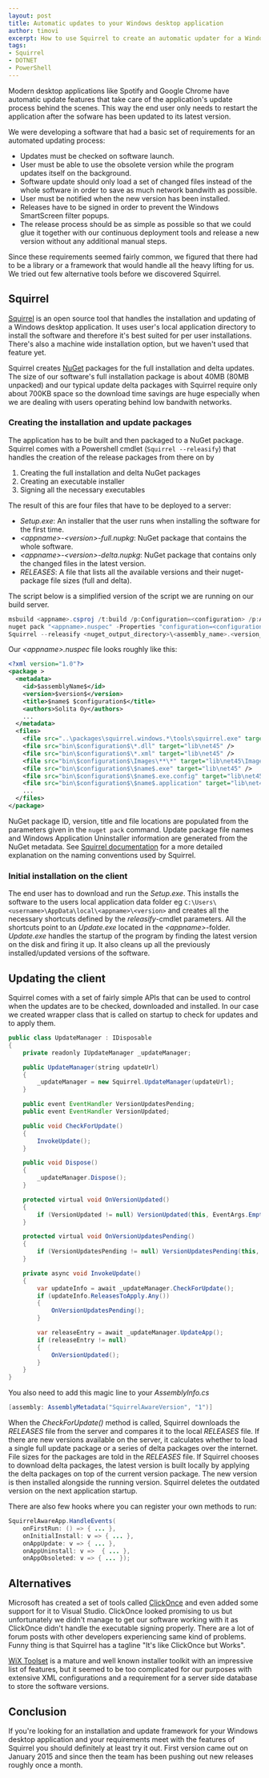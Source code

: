 ```yaml
---
layout: post
title: Automatic updates to your Windows desktop application
author: timovi
excerpt: How to use Squirrel to create an automatic updater for a Windows desktop application 
tags:
- Squirrel
- DOTNET 
- PowerShell
---
```

Modern desktop applications like Spotify and Google Chrome have automatic update features that take care of the application's update process behind the scenes. This way the end user only needs to restart the application after the sofware has been updated to its latest version. 

We were developing a software that had a basic set of requirements for an automated updating process:

* Updates must be checked on software launch.
* User must be able to use the obsolete version while the program updates itself on the background.
* Software update should only load a set of changed files instead of the whole software in order to save as much network bandwith as possible.
* User must be notified when the new version has been installed.
* Releases have to be signed in order to prevent the Windows SmartScreen filter popups.
* The release process should be as simple as possible so that we could glue it together with our continuous deployment tools and release a new version without any additional manual steps.

Since these requirements seemed fairly common, we figured that there had to be a library or a framework that would handle all the heavy lifting for us. We tried out few alternative tools before we discovered Squirrel.

## Squirrel

[Squirrel](https://github.com/Squirrel/Squirrel.Windows) is an open source tool that handles the installation and updating of a Windows desktop application. It uses user's local application directory to install the software and therefore it's best suited for per user installations. There's also a machine wide installation option, but we haven't used that feature yet.  

Squirrel creates [NuGet](http://docs.nuget.org/) packages for the full installation and delta updates. The size of our software's full installation package is about 40MB (80MB unpacked) and our typical update delta packages with Squirrel require only about 700KB space so the download time savings are huge especially when we are dealing with users operating behind low bandwith networks.

### Creating the installation and update packages

The application has to be built and then packaged to a NuGet package. Squirrel comes with a Powershell cmdlet (`Squirrel --releasify`) that handles the creation of the release packages from there on by

1. Creating the full installation and delta NuGet packages
2. Creating an executable installer
3. Signing all the necessary executables

The result of this are four files that have to be deployed to a server:

* *Setup.exe*: An installer that the user runs when installing the software for the first time.
* *&lt;appname&gt;-&lt;version&gt;-full.nupkg*: NuGet package that contains the whole software.
* *&lt;appname&gt;-&lt;version&gt;-delta.nupkg*: NuGet package that contains only the changed files in the latest version.
* *RELEASES*: A file that lists all the available versions and their nuget-package file sizes (full and delta).

The script below is a simplified version of the script we are running on our build server.

```powershell
msbuild <appname>.csproj /t:build /p:Configuration=<configuration> /p:ApplicationVersion=<version_number>
nuget pack "<appname>.nuspec" -Properties "configuration=<configuration>;name=<name>;assemblyName=<assembly_name>" -Version <version_number> -OutputDirectory <nuget_output_directory>
Squirrel --releasify <nuget_output_directory>\<assembly_name>.<version_number>.nupkg --releaseDir <squirrel_output_dir> --packagesDir <nuget_output_directory>\packages --loadingGif splash.gif --shortcut-locations Desktop,StartMenu --icon <application_icon> --setupIcon <application_icon> --signWithParams '<sign_tool_parameters>' | Write-Output
````

Our *&lt;appname&gt;.nuspec* file looks roughly like this:  

```xml
<?xml version="1.0"?>
<package >
  <metadata>
    <id>$assemblyName$</id>
    <version>$version$</version>
    <title>$name$ $configuration$</title>
    <authors>Solita Oy</authors>
    ...
  </metadata>
  <files>
    <file src="..\packages\squirrel.windows.*\tools\squirrel.exe" target="lib\net45\" />
    <file src="bin\$configuration$\*.dll" target="lib\net45" />
    <file src="bin\$configuration$\*.xml" target="lib\net45" />
    <file src="bin\$configuration$\Images\**\*" target="lib\net45\Images" />
    <file src="bin\$configuration$\$name$.exe" target="lib\net45" />
    <file src="bin\$configuration$\$name$.exe.config" target="lib\net45" />
    <file src="bin\$configuration$\$name$.application" target="lib\net45" />
    ...
  </files>
</package>
```

NuGet package ID, version, title and file locations are populated from the parameters given in the `nuget pack` command. Update package file names and Windows Application Uninstaller information are generated from the NuGet metadata. See [Squirrel documentation](https://github.com/Squirrel/Squirrel.Windows/blob/master/docs/using/naming.md) for a more detailed explanation on the naming conventions used by Squirrel.


### Initial installation on the client

The end user has to download and run the *Setup.exe*. This installs the software to the users local application data folder eg `C:\Users\<username>\AppData\local\<appname>\<version>` and creates all the necessary shortcuts defined by the *releasify*-cmdlet parameters. All the shortcuts point to an *Update.exe* located in the *&lt;appname&gt;*-folder. *Update.exe* handles the startup of the program by finding the latest version on the disk and firing it up. It also cleans up all the previously installed/updated versions of the software.

## Updating the client

Squirrel comes with a set of fairly simple APIs that can be used to control when the updates are to be checked, downloaded and installed. In our case we created wrapper class that is called on startup to check for updates and to apply them.

```java
public class UpdateManager : IDisposable
{
    private readonly IUpdateManager _updateManager;

    public UpdateManager(string updateUrl)
    {
        _updateManager = new Squirrel.UpdateManager(updateUrl);
    }

    public event EventHandler VersionUpdatesPending;
    public event EventHandler VersionUpdated;

    public void CheckForUpdate()
    {
        InvokeUpdate();
    }

    public void Dispose()
    {
        _updateManager.Dispose();
    }

    protected virtual void OnVersionUpdated()
    {
        if (VersionUpdated != null) VersionUpdated(this, EventArgs.Empty);
    }

    protected virtual void OnVersionUpdatesPending()
    {
        if (VersionUpdatesPending != null) VersionUpdatesPending(this, EventArgs.Empty);
    }

    private async void InvokeUpdate()
    {
        var updateInfo = await _updateManager.CheckForUpdate();
        if (updateInfo.ReleasesToApply.Any())
        {
            OnVersionUpdatesPending();
        }

        var releaseEntry = await _updateManager.UpdateApp();
        if (releaseEntry != null)
        {
            OnVersionUpdated();
        }
    }
}
``` 

You also need to add this magic line to your *AssemblyInfo.cs*

```java
[assembly: AssemblyMetadata("SquirrelAwareVersion", "1")]
```

When the *CheckForUpdate()* method is called, Squirrel downloads the *RELEASES* file from the server and compares it to the local *RELEASES* file. If there are new versions available on the server, it calculates whether to load a single full update package or a series of delta packages over the internet. File sizes for the packages are told in the *RELEASES* file. 
If Squirrel chooses to download delta packages, the latest version is built locally by applying the delta packages on top of the current version package. The new version is then installed alongside the running version. Squirrel deletes the outdated version on the next application startup.

There are also few hooks where you can register your own methods to run:

```java
SquirrelAwareApp.HandleEvents(
    onFirstRun: () => { ... },
    onInitialInstall: v => { ... },
    onAppUpdate: v => { ... },
    onAppUninstall: v =>  { ... },
    onAppObsoleted: v => { ... });
```

## Alternatives 

Microsoft has created a set of tools called [ClickOnce](https://msdn.microsoft.com/en-us/library/t71a733d.aspx) and even added some support for it to Visual Studio. ClickOnce looked promising to us but unfortunately we didn't manage to get our software working with it as ClickOnce didn't handle the executable signing properly. There are a lot of forum posts with other developers experiencing same kind of problems. Funny thing is that Squirrel has a tagline "It's like ClickOnce but Works".

[WiX Toolset](http://wixtoolset.org/) is a mature and well known installer toolkit with an impressive list of features, but it seemed to be too complicated for our purposes with extensive XML configurations and a requirement for a server side database to store the software versions.

## Conclusion

If you're looking for an installation and update framework for your Windows desktop application and your requirements meet with the features of Squirrel you should definitely at least try it out. First version came out on January 2015 and since then the team has been pushing out new releases roughly once a month.
